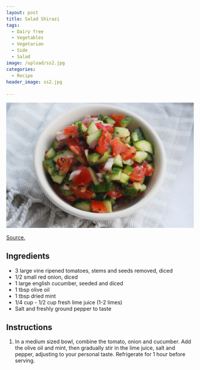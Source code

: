 ```yaml
---
layout: post
title: Salad Shirazi
tags:
  - Dairy free
  - Vegetables
  - Vegetarian
  - Side
  - Salad
image: /upload/ss2.jpg
categories:
  - Recipe
header_image: ss2.jpg

---
```


![Image of Salad Shirazi.](/upload/ss2.jpg)

[Source.](http://www.mypersiankitchen.com/salad-shirazi-persian-salad-from-city-of-shiraz/)

## Ingredients

- 3 large vine ripened tomatoes, stems and seeds removed, diced
- 1/2 small red onion, diced
- 1 large english cucumber, seeded and diced
- 1 tbsp olive oil
- 1 tbsp dried mint
- 1/4 cup - 1/2 cup fresh lime juice (1-2 limes)
- Salt and freshly ground pepper to taste

## Instructions

1. In a medium sized bowl, combine the tomato, onion and cucumber. Add the olive oil and mint, then gradually stir in the lime juice, salt and pepper, adjusting to your personal taste. Refrigerate for 1 hour before serving.





